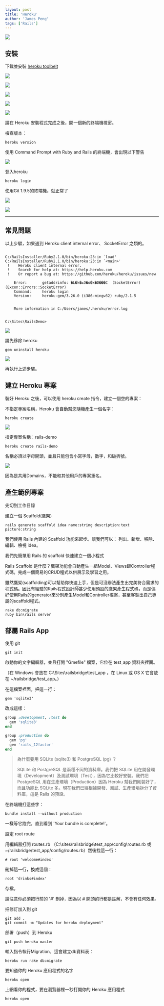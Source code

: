 ```yaml
---
layout: post
title: 'Heroku'
author: 'James Peng'
tags: ['Rails']
---
```


![](http://i.imgur.com/agk9HPn.png)

## 安裝 ##

下載並安裝 [heroku toolbelt](https://toolbelt.heroku.com/)

![](http://i.imgur.com/xCjEXtw.png)

![](http://i.imgur.com/Ifk0fmP.png)

![](http://i.imgur.com/LtcwIrk.png)

![](http://i.imgur.com/2XgvdUO.png)

![](http://i.imgur.com/q29cfSb.png)

請在 Heroku 安裝程式完成之後，開一個新的終端機視窗。

檢查版本：

~~~shell
heroku version
~~~

使用 Command Prompt with Ruby and Rails 的終端機，會出現以下警告

![](http://i.imgur.com/iJOF3De.png)




登入heroku

~~~shell
heroku login
~~~

使用Git 1.9.5的終端機，就正常了

![](http://i.imgur.com/9ZmvIIs.png)

![](http://i.imgur.com/8sE8xPp.png)



----------
## 常見問題 ##

以上步驟，如果遇到 Heroku client internal error、 SocketError 之類的。

~~~shell

C:/RailsInstaller/Ruby2.1.0/bin/heroku:23:in `load'
C:/RailsInstaller/Ruby2.1.0/bin/heroku:23:in `<main>'
 !    Heroku client internal error.
 !    Search for help at: https://help.heroku.com
 !    Or report a bug at: https://github.com/heroku/heroku/issues/new

    Error:       getaddrinfo: �L�k�ѧO�o�x�D���C  (SocketError) (Excon::Errors::SocketError)
    Command:     heroku login
    Version:     heroku-gem/3.26.0 (i386-mingw32) ruby/2.1.5


    More information in C:/Users/james/.heroku/error.log


C:\Sites\RailsDemo>

~~~

![](http://i.imgur.com/25iSAhL.png)

請先移除 heroku

~~~shell
gem uninstall heroku
~~~

![](http://i.imgur.com/2tWB7RW.png)

再執行上述步驟。




## 建立 Heroku 專案 ##

裝好 Heroku 之後，可以使用 heroku create 指令，建立一個空的專案：

不指定專案名稱，Heroku 會自動幫您隨機產生一個名字：

~~~shell
heroku create
~~~

![](http://i.imgur.com/UwCG0q6.png)


指定專案名稱：rails-demo

~~~shell
heroku create rails-demo
~~~

名稱必須以字母開頭，並且只能包含小寫字母，數字，和破折號。

![](http://i.imgur.com/Wv7yHqJ.png)

因為是共用Domains，不能和其他用戶的專案重名。


## 產生範例專案 ##

先切到工作目錄

建立一個 Scaffold(鷹架)

~~~shell
rails generate scaffold idea name:string description:text picture:string
~~~

我們使用 Rails 內建的 Scaffold 功能來起步。讓我們可以： 列出、新增、移除、編輯、檢視 idea。

我們先簡單用 Rails 的 scaffold 快速建立一個小程式

Rails Scaffold 是什麼？鷹架功能會自動產生一組Model、Views跟Controller程式碼，完成一個簡易的CRUD程式以供展示及學習之用。

雖然鷹架(scaffolding)可以幫助你快速上手，但是可沒辦法產生出完美符合需求的程式碼。因此有經驗的Rails程式設計師甚少使用預設的鷹架產生程式碼，而是偏好使用Rails的generator來分別產生Model和Controller檔案，甚至客製出自己專屬的scaffold程式。

~~~shell
rake db:migrate
ruby bin\rails server
~~~



## 部屬 Rails App ##

使用 git

~~~shell
git init
~~~


啟動你的文字編輯器，並且打開 "Gmefile" 檔案，它位在 test_app 資料夾裡面。

 （在 Windows 會放在 C:\Sites\railsbridge\test_app ，在 Linux 或 OS X 它會放在 ~/railsbridge/test_app。）

在這檔案裡面，把這一行：

~~~shell
gem 'sqlite3'
~~~

改成這樣：

~~~ruby
group :development, :test do
  gem 'sqlite3'
end

group :production do
  gem 'pg'
  gem 'rails_12factor'
end
~~~

> 為什麼要用 SQLite (sqlite3) 和 PostgreSQL (pg) ？
> 
> SQLite 和 PostgreSQL 是兩種不同的資料庫。我們把 SQLite 用在開發環境（Development）及測試環境（Test），因為它比較好安裝。我們把 PostgreSQL 用在生產環境（Production）因為 Heroku 幫我們剛裝好了，而且功能比 SQLite 多。現在我們已經根據開發、測試、生產環境拆分了資料庫，這是 Rails 的預設。


在終端機打這些字：

~~~shell
bundle install --without production
~~~

一樣等它跑完，直到看到 'Your bundle is complete!'。


設定 root route


用編輯器打開 routes.rb （C:\sites\railsbridge\test_app\config\routes.rb 或 ~/railsbridge/test_app/config/routes.rb）然後找這一行：

~~~shell
# root 'welcome#index'
~~~

刪掉這一行，換成這個：

~~~shell
root 'drinks#index'
~~~

存檔。


請注意你必須把行前的 '#' 刪掉，因為以 # 開頭的行都是註解，不會有任何效果。


把修訂加入到 git

~~~shell
git add .
git commit -m "Updates for heroku deployment"
~~~

部署（push）到 Heroku

~~~shell
git push heroku master
~~~

輸入指令執行Migration，這會建立db資料表：

~~~shell
heroku run rake db:migrate
~~~


要知道你的 Heroku 應用程式的名字

~~~shell
heroku open
~~~




上網看你的程式，要在瀏覽器裡一秒打開你的 Heroku 應用程式

~~~shell
heroku open
~~~
